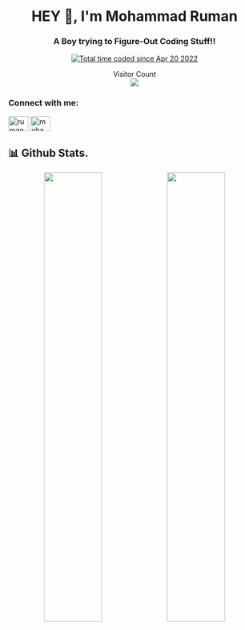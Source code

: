 <h1 align="center">HEY 👋, I'm Mohammad Ruman</h1>
<h3 align="center">A Boy trying to Figure-Out Coding Stuff!!</h3>

<div >
	<p align="center">
<a href="https://wakatime.com/@f7cc9bb5-20ad-4c56-bc7c-de3bde4450bd"><img src="https://wakatime.com/badge/user/f7cc9bb5-20ad-4c56-bc7c-de3bde4450bd.svg" alt="Total time coded since Apr 20 2022" /></a>


</p>

</div>

<p align="center"> 
  Visitor Count<br>
<img src="https://profile-counter.glitch.me/mohammadruman/count.svg" />
</p>


 
<h3 align="left">Connect with me:</h3>
<p align="left">
<a href="https://twitter.com/rumanharis" target="blank"><img align="center" src="https://raw.githubusercontent.com/rahuldkjain/github-profile-readme-generator/master/src/images/icons/Social/twitter.svg" alt="rumanharis" height="30" width="40" /></a>
<a href="https://linkedin.com/in/mohammadruman" target="blank"><img align="center" src="https://raw.githubusercontent.com/rahuldkjain/github-profile-readme-generator/master/src/images/icons/Social/linked-in-alt.svg" alt="mohammadruman" height="30" width="40" /></a>


</p>

  ## 📊 Github Stats.
<p align="center">
	
  <img width="48%" src="https://github-readme-stats.vercel.app/api?username=mohammadruman&show_icons=true&theme=tokyonight" />
  <img width="48%" src="https://github-readme-streak-stats.herokuapp.com/?user=mohammadruman&theme=tokyonight" />
</p>



